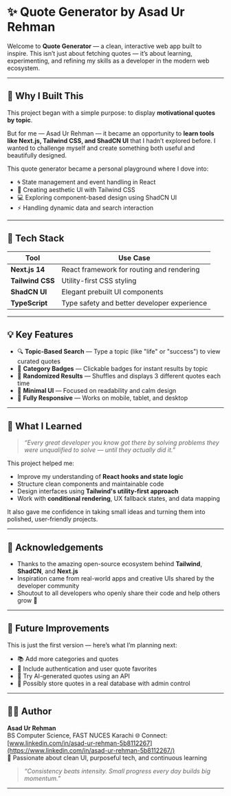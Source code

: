 # ✨ Quote Generator by Asad Ur Rehman

Welcome to **Quote Generator** — a clean, interactive web app built to inspire. This isn’t just about fetching quotes — it’s about learning, experimenting, and refining my skills as a developer in the modern web ecosystem.

---

## 🌟 Why I Built This

This project began with a simple purpose: to display **motivational quotes by topic**.

But for me — Asad Ur Rehman — it became an opportunity to **learn tools like Next.js, Tailwind CSS, and ShadCN UI** that I hadn’t explored before. I wanted to challenge myself and create something both useful and beautifully designed.

This quote generator became a personal playground where I dove into:
- 🌀 State management and event handling in React
- 🎨 Creating aesthetic UI with Tailwind CSS
- 💻 Exploring component-based design using ShadCN UI
- ⚡ Handling dynamic data and search interaction

---

## 🚀 Tech Stack

| Tool             | Use Case                                      |
|------------------|-----------------------------------------------|
| **Next.js 14**   | React framework for routing and rendering     |
| **Tailwind CSS** | Utility-first CSS styling                     |
| **ShadCN UI**    | Elegant prebuilt UI components                |
| **TypeScript**   | Type safety and better developer experience   |

---

## 💡 Key Features

- 🔍 **Topic-Based Search** — Type a topic (like "life" or "success") to view curated quotes  
- 🎯 **Category Badges** — Clickable badges for instant results by topic  
- 🔄 **Randomized Results** — Shuffles and displays 3 different quotes each time  
- 🧼 **Minimal UI** — Focused on readability and calm design  
- 📱 **Fully Responsive** — Works on mobile, tablet, and desktop  

---

## 🧠 What I Learned

> _“Every great developer you know got there by solving problems they were unqualified to solve — until they actually did it.”_

This project helped me:
- Improve my understanding of **React hooks and state logic**
- Structure clean components and maintainable code
- Design interfaces using **Tailwind's utility-first approach**
- Work with **conditional rendering**, UX fallback states, and data mapping

It also gave me confidence in taking small ideas and turning them into polished, user-friendly projects.

---

## 🙌 Acknowledgements

- Thanks to the amazing open-source ecosystem behind **Tailwind**, **ShadCN**, and **Next.js**
- Inspiration came from real-world apps and creative UIs shared by the developer community
- Shoutout to all developers who openly share their code and help others grow 🚀

---

## 📌 Future Improvements

This is just the first version — here’s what I’m planning next:

- 📚 Add more categories and quotes  
- 🔐 Include authentication and user quote favorites  
- 🧠 Try AI-generated quotes using an API  
- 🧾 Possibly store quotes in a real database with admin control  

---

## 👨‍💻 Author

**Asad Ur Rehman**  
BS Computer Science, FAST NUCES Karachi 
🌐 Connect: [www.linkedin.com/in/asad-ur-rehman-5b8112267](https://www.linkedin.com/in/asad-ur-rehman-5b8112267/)  
💬 Passionate about clean UI, purposeful tech, and continuous learning  

> _“Consistency beats intensity. Small progress every day builds big momentum.”_

---

